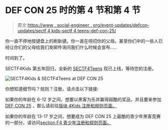 # DEF CON 25 时的第 4 节和第 4 节

> 原文:[https://www . social-engineer . org/event-updates/defcon-updates/sectf 4 kids-sectf 4 teens-def-con-25/](https://www.social-engineer.org/event-updates/defcon-updates/sectf4kids-sectf4teens-def-con-25/)

你一直不停地按键盘上的刷新键。你一直在唠叨你的父母。甚至你们中的一些人已经让你们的父母给我们发邮件询问我们什么时候会宣布…..

时间到了。

SECTF4Kids 第五年回归，全新的 [SECTF4Teens](https://www.social-engineer.org/sevillage-def-con/the-sectf4teens/) 现已上线，等待您的注册。

![SECTF4Kids & SECTF4Teens at DEF CON 25](../Images/3a57bb99d2eb4895453a91aa324f232e.png)

你想知道细节吗？规则？注册。请点击以下链接:

如果你的年龄在 6-12 岁之间，想要以黑客为乐并赢得超酷的奖品，并且要来参加 [DEF CON 25](https://www.defcon.org/html/defcon-25/dc-25-index.html) ，那么请前往[版块 4Kids 注册和规则页面。](https://www.social-engineer.org/sevillage-def-con/the-sectf4kids/)

如果你的年龄在 13-17 岁之间，想要成为 DEF CON 25 上最酷的青少年黑客竞赛的一部分，请访问[section F4 青少年注册和规则页面。](https://www.social-engineer.org/sevillage-def-con/the-sectf4teens/)